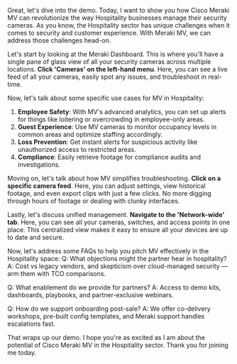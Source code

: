 Great, let's dive into the demo. Today, I want to show you how Cisco Meraki MV can revolutionize the way Hospitality businesses manage their security cameras. As you know, the Hospitality sector has unique challenges when it comes to security and customer experience. With Meraki MV, we can address those challenges head-on.

Let's start by looking at the Meraki Dashboard. This is where you'll have a single pane of glass view of all your security cameras across multiple locations. **Click 'Cameras' on the left-hand menu**. Here, you can see a live feed of all your cameras, easily spot any issues, and troubleshoot in real-time.

Now, let's talk about some specific use cases for MV in Hospitality:
1. **Employee Safety**: With MV's advanced analytics, you can set up alerts for things like loitering or overcrowding in employee-only areas.
2. **Guest Experience**: Use MV cameras to monitor occupancy levels in common areas and optimize staffing accordingly.
3. **Loss Prevention**: Get instant alerts for suspicious activity like unauthorized access to restricted areas.
4. **Compliance**: Easily retrieve footage for compliance audits and investigations.

Moving on, let's talk about how MV simplifies troubleshooting. **Click on a specific camera feed**. Here, you can adjust settings, view historical footage, and even export clips with just a few clicks. No more digging through hours of footage or dealing with clunky interfaces.

Lastly, let's discuss unified management. **Navigate to the 'Network-wide' tab**. Here, you can see all your cameras, switches, and access points in one place. This centralized view makes it easy to ensure all your devices are up to date and secure.

Now, let's address some FAQs to help you pitch MV effectively in the Hospitality space:
Q: What objections might the partner hear in hospitality?
A: Cost vs legacy vendors, and skepticism over cloud-managed security — arm them with TCO comparisons.

Q: What enablement do we provide for partners?
A: Access to demo kits, dashboards, playbooks, and partner-exclusive webinars.

Q: How do we support onboarding post-sale?
A: We offer co-delivery workshops, pre-built config templates, and Meraki support handles escalations fast.

That wraps up our demo. I hope you're as excited as I am about the potential of Cisco Meraki MV in the Hospitality sector. Thank you for joining me today.